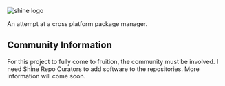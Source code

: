 ![shine logo](https://github.com/flash76/shine/raw/master/shinelogofinal.png)

An attempt at a cross platform package manager.

## Community Information
For this project to fully come to fruition, the community must be involved.
I need Shine Repo Curators to add software to the repositories. More information will come soon.
